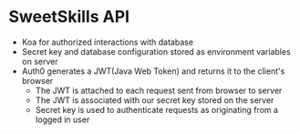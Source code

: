 # SweetSkills API
 - Koa for authorized interactions with database
 - Secret key and database configuration stored as environment variables on server
 - Auth0 generates a JWT(Java Web Token) and returns it to the client's browser
   * The JWT is attached to each request sent from browser to server
   * The JWT is associated with our secret key stored on the server
   * Secret key is used to authenticate requests as originating from a logged in user
